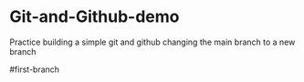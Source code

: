 # Git-and-Github-demo
Practice building a simple git and github
changing the main branch to a new branch

#first-branch
